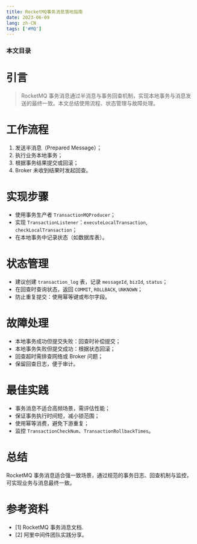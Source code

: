 ```yaml
---
title: RocketMQ事务消息落地指南
date: 2023-06-09
lang: zh-CN
tags: ['#MQ']
---
```


### 本文目录
<!-- toc -->

# 引言
> RocketMQ 事务消息通过半消息与事务回查机制，实现本地事务与消息发送的最终一致。本文总结使用流程、状态管理与故障处理。

# 工作流程
1. 发送半消息（Prepared Message）；
2. 执行业务本地事务；
3. 根据事务结果提交或回滚；
4. Broker 未收到结果时发起回查。

# 实现步骤
- 使用事务生产者 `TransactionMQProducer`；
- 实现 `TransactionListener`：`executeLocalTransaction`, `checkLocalTransaction`；
- 在本地事务中记录状态（如数据库表）。

# 状态管理
- 建议创建 `transaction_log` 表，记录 `messageId`, `bizId`, `status`；
- 在回查时查询状态，返回 `COMMIT`, `ROLLBACK`, `UNKNOWN`；
- 防止重复提交：使用幂等键或布尔字段。

# 故障处理
- 本地事务成功但提交失败：回查时补偿提交；
- 本地事务失败但提交成功：根据状态回滚；
- 回查超时需排查网络或 Broker 问题；
- 保留回查日志，便于审计。

# 最佳实践
- 事务消息不适合高频场景，需评估性能；
- 保证事务执行时间短，减小锁范围；
- 使用幂等消费，避免下游重复；
- 监控 `TransactionCheckNum`、`TransactionRollbackTimes`。

# 总结
RocketMQ 事务消息适合强一致场景，通过规范的事务日志、回查机制与监控，可实现业务与消息最终一致。

# 参考资料
- [1] RocketMQ 事务消息文档.
- [2] 阿里中间件团队实践分享。
